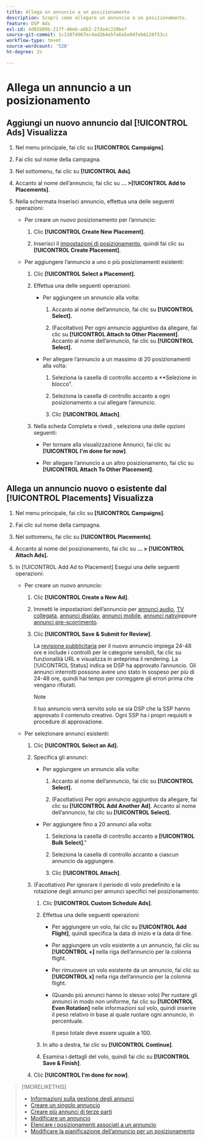 ```yaml
---
title: Allega un annuncio a un posizionamento
description: Scopri come allegare un annuncio a un posizionamento.
feature: DSP Ads
exl-id: 4d85b89b-217f-46eb-a8b2-27da4c220be7
source-git-commit: 1c13874967ec4ad264e5fa6a5e0dfeb6120f53cc
workflow-type: tm+mt
source-wordcount: '528'
ht-degree: 1%

---
```


# Allega un annuncio a un posizionamento

## Aggiungi un nuovo annuncio dal [!UICONTROL Ads] Visualizza

1. Nel menu principale, fai clic su **[!UICONTROL Campaigns]**.

1. Fai clic sul nome della campagna.

1. Nel sottomenu, fai clic su **[!UICONTROL Ads]**.

1. Accanto al nome dell’annuncio, fai clic su  **... >[!UICONTROL Add to Placements]**.

1. Nella schermata Inserisci annuncio, effettua una delle seguenti operazioni:

   * Per creare un nuovo posizionamento per l’annuncio:

      1. Clic **[!UICONTROL Create New Placement]**.

      1. Inserisci il [impostazioni di posizionamento](/help/dsp/campaign-management/placements/placement-settings.md), quindi fai clic su **[!UICONTROL Create Placement]**.
   * Per aggiungere l’annuncio a uno o più posizionamenti esistenti:

      1. Clic **[!UICONTROL Select a Placement].**

      1. Effettua una delle seguenti operazioni:

         * Per aggiungere un annuncio alla volta:

            1. Accanto al nome dell’annuncio, fai clic su **[!UICONTROL Select].**

            1. (Facoltativo) Per ogni annuncio aggiuntivo da allegare, fai clic su **[!UICONTROL Attach to Other Placement]**. Accanto al nome dell’annuncio, fai clic su **[!UICONTROL Select].**
         * Per allegare l’annuncio a un massimo di 20 posizionamenti alla volta:

            1. Seleziona la casella di controllo accanto a **Selezione in blocco&quot;.

            1. Seleziona la casella di controllo accanto a ogni posizionamento a cui allegare l’annuncio.

            1. Clic **[!UICONTROL Attach]**.
      1. Nella scheda Completa e rivedi , seleziona una delle opzioni seguenti:

         * Per tornare alla visualizzazione Annunci, fai clic su **[!UICONTROL I'm done for now]**.

         * Per allegare l’annuncio a un altro posizionamento, fai clic su **[!UICONTROL Attach To Other Placement]**.




## Allega un annuncio nuovo o esistente dal [!UICONTROL Placements] Visualizza

1. Nel menu principale, fai clic su **[!UICONTROL Campaigns]**.

1. Fai clic sul nome della campagna.

1. Nel sottomenu, fai clic su **[!UICONTROL Placements]**.

1. Accanto al nome del posizionamento, fai clic su  **... > [!UICONTROL Attach Ads].**

1. In [!UICONTROL Add Ad to Placement] Esegui una delle seguenti operazioni:

   * Per creare un nuovo annuncio:

      1. Clic **[!UICONTROL Create a New Ad]**.

      1. Immetti le impostazioni dell’annuncio per [annunci audio](ad-settings-audio.md), [TV collegata](ad-settings-connected-tv.md), [annunci display](ad-settings-display.md), [annunci mobile](ad-settings-mobile.md), [annunci nativi](ad-settings-native.md)oppure [annunci pre-scorrimento](ad-settings-pre-roll.md).

      1. Clic **[!UICONTROL Save & Submit for Review]**.

         La [revisione pubblicitaria](ad-about.md) per il nuovo annuncio impiega 24-48 ore e include i controlli per le categorie sensibili, fai clic su funzionalità URL e visualizza in anteprima il rendering. La [!UICONTROL Status] indica se DSP ha approvato l’annuncio. Gli annunci interrotti possono avere uno stato in sospeso per più di 24-48 ore, quindi hai tempo per correggere gli errori prima che vengano rifiutati.

         >[!NOTE]
         >
         >Il tuo annuncio verrà servito solo se sia DSP che la SSP hanno approvato il contenuto creativo. Ogni SSP ha i propri requisiti e procedure di approvazione.
   * Per selezionare annunci esistenti:

      1. Clic **[!UICONTROL Select an Ad].**

      1. Specifica gli annunci:
         * Per aggiungere un annuncio alla volta:

            1. Accanto al nome dell’annuncio, fai clic su **[!UICONTROL Select].**

            1. (Facoltativo) Per ogni annuncio aggiuntivo da allegare, fai clic su **[!UICONTROL Add Another Ad]**. Accanto al nome dell’annuncio, fai clic su **[!UICONTROL Select].**
         * Per aggiungere fino a 20 annunci alla volta:

            1. Seleziona la casella di controllo accanto a **[!UICONTROL Bulk Select]**.&quot;

            1. Seleziona la casella di controllo accanto a ciascun annuncio da aggiungere.

            1. Clic **[!UICONTROL Attach]**.
      1. (Facoltativo) Per ignorare il periodo di volo predefinito e la rotazione degli annunci per annunci specifici nel posizionamento:

         1. Clic **[!UICONTROL Custom Schedule Ads]**.

         1. Effettua una delle seguenti operazioni:

            * Per aggiungere un volo, fai clic su **[!UICONTROL Add Flight]**, quindi specifica la data di inizio e la data di fine.

            * Per aggiungere un volo esistente a un annuncio, fai clic su **[!UICONTROL +]** nella riga dell’annuncio per la colonna flight.

            * Per rimuovere un volo esistente da un annuncio, fai clic su **[!UICONTROL x]** nella riga dell’annuncio per la colonna flight.

            * (Quando più annunci hanno lo stesso volo) Per ruotare gli annunci in modo non uniforme, fai clic su **[!UICONTROL Even Rotation]** nelle informazioni sul volo, quindi inserire il peso relativo in base al quale ruotare ogni annuncio, in percentuale.

               Il peso totale deve essere uguale a 100.
         1. In alto a destra, fai clic su **[!UICONTROL Continue]**.

         1. Esamina i dettagli del volo, quindi fai clic su **[!UICONTROL Save & Finish]**.
      1. Clic **[!UICONTROL I'm done for now]**.






>[!MORELIKETHIS]
>
>* [Informazioni sulla gestione degli annunci](ad-about.md)
>* [Creare un singolo annuncio](ad-create.md)
>* [Creare più annunci di terze parti](ad-create-multiple.md)
>* [Modificare un annuncio](ad-edit.md)
>* [Elencare i posizionamenti associati a un annuncio](ad-list-placements.md)
>* [Modificare la pianificazione dell’annuncio per un posizionamento](/help/dsp/campaign-management/placements/placement-edit-ad-schedule.md)

